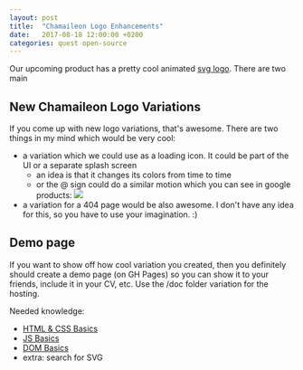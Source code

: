 ```yaml
---
layout: post
title:  "Chamaileon Logo Enhancements"
date:   2017-08-18 12:00:00 +0200
categories: quest open-source
---
```


Our upcoming product has a pretty cool animated [svg logo](https://github.com/EDMdesigner/chamaileon-logo). There are two main

## New Chamaileon Logo Variations

If you come up with new logo variations, that's awesome. There are two things in my mind which would be very cool:

 - a variation which we could use as a loading icon. It could be part of the UI or a separate splash screen
   - an idea is that it changes its colors from time to time
   - or the @ sign could do a similar motion which you can see in google products: ![](https://thomas.vanhoutte.be/miniblog/wp-content/uploads/light_blue_material_design_loading.gif)
 - a variation for a 404 page would be also awesome. I don't have any idea for this, so you have to use your imagination. :)

## Demo page

If you want to show off how cool variation you created, then you definitely should create a demo page (on GH Pages) so you can show it to your friends, include it in your CV, etc. Use the /doc folder variation for the hosting.

Needed knowledge:

 - [HTML & CSS Basics][html-css]
 - [JS Basics][js-basics]
 - [DOM Basics][dom-basics]
 - extra: search for SVG


[html-css]: /knowledge-base/#the-basics-of-html--css
[templating-langs]: /knowledge-base/#templating-languages--blogs
[js-basics]: /knowledge-base/#js-basics
[dom-basics]: /knowledge-base/#javascript--the-dom---the-basics